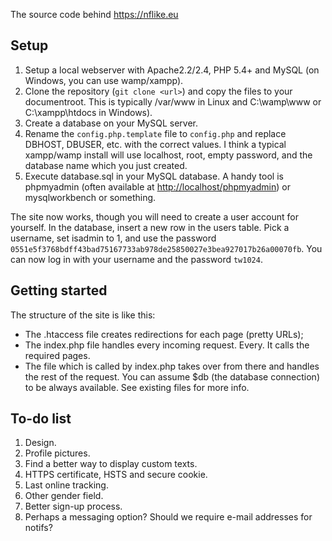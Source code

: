 The source code behind https://nflike.eu

## Setup

1. Setup a local webserver with Apache2.2/2.4, PHP 5.4+ and MySQL (on Windows,
   you can use wamp/xampp).
2. Clone the repository (`git clone <url>`) and copy the files to your
   documentroot. This is typically /var/www in Linux and C:\wamp\www or
   C:\xampp\htdocs in Windows).
3. Create a database on your MySQL server.
4. Rename the `config.php.template` file to `config.php` and replace DBHOST,
   DBUSER, etc. with the correct values. I think a typical xampp/wamp install
   will use localhost, root, empty password, and the database name which you
   just created.
5. Execute database.sql in your MySQL database. A handy tool is phpmyadmin
   (often available at <http://localhost/phpmyadmin>) or mysqlworkbench or
   something.

The site now works, though you will need to create a user account for yourself.
In the database, insert a new row in the users table. Pick a username, set
isadmin to 1, and use the password
`0551e5f3768bdff43bad75167733ab978de25850027e3bea927017b26a00070fb`. You can
now log in with your username and the password `tw1024`.

## Getting started

The structure of the site is like this:

- The .htaccess file creates redirections for each page (pretty URLs);
- The index.php file handles every incoming request. Every. It calls the
  required pages.
- The file which is called by index.php takes over from there and handles the
  rest of the request. You can assume $db (the database connection) to be
  always available. See existing files for more info.

## To-do list

1. Design.
2. Profile pictures.
3. Find a better way to display custom texts.
4. HTTPS certificate, HSTS and secure cookie.
5. Last online tracking.
6. Other gender field.
7. Better sign-up process.
8. Perhaps a messaging option? Should we require e-mail addresses for notifs?

